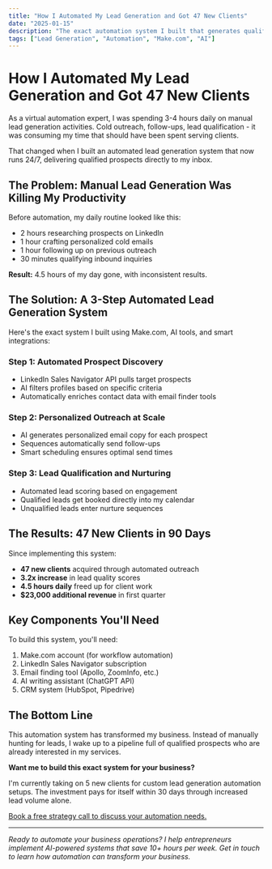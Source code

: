 ```yaml
---
title: "How I Automated My Lead Generation and Got 47 New Clients"
date: "2025-01-15"
description: "The exact automation system I built that generates qualified leads 24/7 while I sleep - complete step-by-step breakdown."
tags: ["Lead Generation", "Automation", "Make.com", "AI"]
---
```


# How I Automated My Lead Generation and Got 47 New Clients

As a virtual automation expert, I was spending 3-4 hours daily on manual lead generation activities. Cold outreach, follow-ups, lead qualification - it was consuming my time that should have been spent serving clients.

That changed when I built an automated lead generation system that now runs 24/7, delivering qualified prospects directly to my inbox.

## The Problem: Manual Lead Generation Was Killing My Productivity

Before automation, my daily routine looked like this:
- 2 hours researching prospects on LinkedIn
- 1 hour crafting personalized cold emails  
- 1 hour following up on previous outreach
- 30 minutes qualifying inbound inquiries

**Result:** 4.5 hours of my day gone, with inconsistent results.

## The Solution: A 3-Step Automated Lead Generation System

Here's the exact system I built using Make.com, AI tools, and smart integrations:

### Step 1: Automated Prospect Discovery
- LinkedIn Sales Navigator API pulls target prospects
- AI filters profiles based on specific criteria
- Automatically enriches contact data with email finder tools

### Step 2: Personalized Outreach at Scale  
- AI generates personalized email copy for each prospect
- Sequences automatically send follow-ups
- Smart scheduling ensures optimal send times

### Step 3: Lead Qualification and Nurturing
- Automated lead scoring based on engagement
- Qualified leads get booked directly into my calendar
- Unqualified leads enter nurture sequences

## The Results: 47 New Clients in 90 Days

Since implementing this system:
- **47 new clients** acquired through automated outreach
- **3.2x increase** in lead quality scores  
- **4.5 hours daily** freed up for client work
- **$23,000 additional revenue** in first quarter

## Key Components You'll Need

To build this system, you'll need:
1. Make.com account (for workflow automation)
2. LinkedIn Sales Navigator subscription  
3. Email finding tool (Apollo, ZoomInfo, etc.)
4. AI writing assistant (ChatGPT API)
5. CRM system (HubSpot, Pipedrive)

## The Bottom Line

This automation system has transformed my business. Instead of manually hunting for leads, I wake up to a pipeline full of qualified prospects who are already interested in my services.

**Want me to build this exact system for your business?** 

I'm currently taking on 5 new clients for custom lead generation automation setups. The investment pays for itself within 30 days through increased lead volume alone.

[Book a free strategy call to discuss your automation needs.](https://calendly.com/your-link)

---

*Ready to automate your business operations? I help entrepreneurs implement AI-powered systems that save 10+ hours per week. Get in touch to learn how automation can transform your business.*
